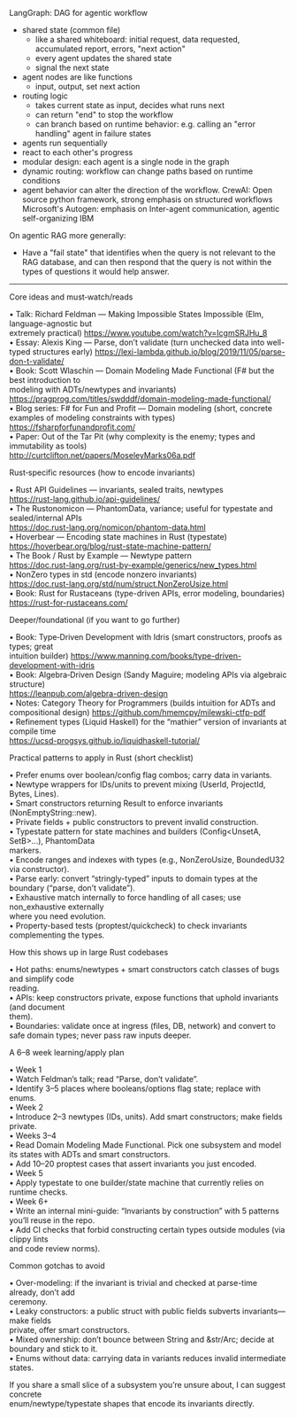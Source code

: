 LangGraph: DAG for agentic workflow
  - shared state (common file)
    - like a shared whiteboard: initial request, data requested, accumulated report, errors, "next action"
    - every agent updates the shared state
    - signal the next state
  - agent nodes are like functions
    - input, output, set next action
  - routing logic
    - takes current state as input, decides what runs next
    - can return "end" to stop the workflow
    - can branch based on runtime behavior: e.g. calling an "error handling" agent in failure states
  - agents run sequentially
  - react to each other's progress
  - modular design: each agent is a single node in the graph
  - dynamic routing: workflow can change paths based on runtime conditions
  - agent behavior can alter the direction of the workflow.
CrewAI: Open source python framework, strong emphasis on structured workflows
Microsoft's Autogen: emphasis on Inter-agent communication, agentic self-organizing
IBM

On agentic RAG more generally:
- Have a "fail state" that identifies when the query is not relevant to the RAG database, and can then respond that the query is not within the types of questions it would help answer.

--- 

Core ideas and must‑watch/reads                                                               

 • Talk: Richard Feldman — Making Impossible States Impossible (Elm, language-agnostic but    
   extremely practical) https://www.youtube.com/watch?v=IcgmSRJHu_8                           
 • Essay: Alexis King — Parse, don’t validate (turn unchecked data into well-typed structures 
   early) https://lexi-lambda.github.io/blog/2019/11/05/parse-don-t-validate/                 
 • Book: Scott Wlaschin — Domain Modeling Made Functional (F# but the best introduction to    
   modeling with ADTs/newtypes and invariants)                                                
   https://pragprog.com/titles/swdddf/domain-modeling-made-functional/                        
 • Blog series: F# for Fun and Profit — Domain modeling (short, concrete examples of modeling 
   constraints with types) https://fsharpforfunandprofit.com/                                 
 • Paper: Out of the Tar Pit (why complexity is the enemy; types and immutability as tools)   
   http://curtclifton.net/papers/MoseleyMarks06a.pdf                                          

Rust‑specific resources (how to encode invariants)                                            

 • Rust API Guidelines — invariants, sealed traits, newtypes                                  
   https://rust-lang.github.io/api-guidelines/                                                
 • The Rustonomicon — PhantomData, variance; useful for typestate and sealed/internal APIs    
   https://doc.rust-lang.org/nomicon/phantom-data.html                                        
 • Hoverbear — Encoding state machines in Rust (typestate)                                    
   https://hoverbear.org/blog/rust-state-machine-pattern/                                     
 • The Book / Rust by Example — Newtype pattern                                               
   https://doc.rust-lang.org/rust-by-example/generics/new_types.html                          
 • NonZero types in std (encode nonzero invariants)                                           
   https://doc.rust-lang.org/std/num/struct.NonZeroUsize.html                                 
 • Book: Rust for Rustaceans (type-driven APIs, error modeling, boundaries)                   
   https://rust-for-rustaceans.com/                                                           

Deeper/foundational (if you want to go further)                                               

 • Book: Type‑Driven Development with Idris (smart constructors, proofs as types; great       
   intuition builder) https://www.manning.com/books/type-driven-development-with-idris        
 • Book: Algebra‑Driven Design (Sandy Maguire; modeling APIs via algebraic structure)         
   https://leanpub.com/algebra-driven-design                                                  
 • Notes: Category Theory for Programmers (builds intuition for ADTs and compositional design)
   https://github.com/hmemcpy/milewski-ctfp-pdf                                               
 • Refinement types (Liquid Haskell) for the “mathier” version of invariants at compile time  
   https://ucsd-progsys.github.io/liquidhaskell-tutorial/                                     

Practical patterns to apply in Rust (short checklist)                                         

 • Prefer enums over boolean/config flag combos; carry data in variants.                      
 • Newtype wrappers for IDs/units to prevent mixing (UserId, ProjectId, Bytes, Lines).        
 • Smart constructors returning Result to enforce invariants (NonEmptyString::new).           
 • Private fields + public constructors to prevent invalid construction.                      
 • Typestate pattern for state machines and builders (Config<UnsetA, SetB>…), PhantomData     
   markers.                                                                                   
 • Encode ranges and indexes with types (e.g., NonZeroUsize, BoundedU32 via constructor).     
 • Parse early: convert “stringly-typed” inputs to domain types at the boundary (“parse, don’t
   validate”).                                                                                
 • Exhaustive match internally to force handling of all cases; use non_exhaustive externally  
   where you need evolution.                                                                  
 • Property-based tests (proptest/quickcheck) to check invariants complementing the types.    

How this shows up in large Rust codebases                                                     

 • Hot paths: enums/newtypes + smart constructors catch classes of bugs and simplify code     
   reading.                                                                                   
 • APIs: keep constructors private, expose functions that uphold invariants (and document     
   them).                                                                                     
 • Boundaries: validate once at ingress (files, DB, network) and convert to safe domain types;
   never pass raw inputs deeper.                                                              

A 6–8 week learning/apply plan                                                                

 • Week 1                                                                                     
    • Watch Feldman’s talk; read “Parse, don’t validate”.                                     
    • Identify 3–5 places where booleans/options flag state; replace with enums.              
 • Week 2                                                                                     
    • Introduce 2–3 newtypes (IDs, units). Add smart constructors; make fields private.       
 • Weeks 3–4                                                                                  
    • Read Domain Modeling Made Functional. Pick one subsystem and model its states with ADTs 
      and smart constructors.                                                                 
    • Add 10–20 proptest cases that assert invariants you just encoded.                       
 • Week 5                                                                                     
    • Apply typestate to one builder/state machine that currently relies on runtime checks.   
 • Week 6+                                                                                    
    • Write an internal mini-guide: “Invariants by construction” with 5 patterns you’ll reuse 
      in the repo.                                                                            
    • Add CI checks that forbid constructing certain types outside modules (via clippy lints  
      and code review norms).                                                                 

Common gotchas to avoid                                                                       


 • Over-modeling: if the invariant is trivial and checked at parse-time already, don’t add    
   ceremony.                                                                                  
 • Leaky constructors: a public struct with public fields subverts invariants—make fields     
   private, offer smart constructors.                                                         
 • Mixed ownership: don’t bounce between String and &str/Arc; decide at boundary and stick to 
   it.                                                                                        
 • Enums without data: carrying data in variants reduces invalid intermediate states.         

If you share a small slice of a subsystem you’re unsure about, I can suggest concrete         
enum/newtype/typestate shapes that encode its invariants directly.      
